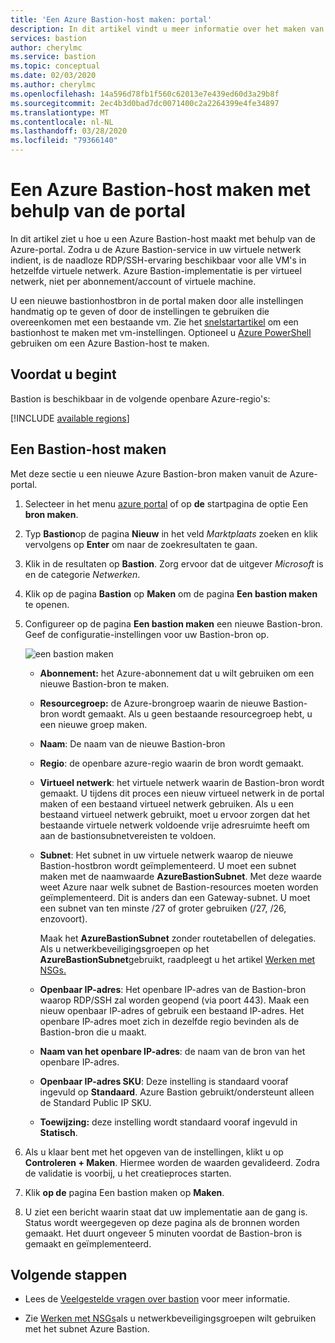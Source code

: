 ```yaml
---
title: 'Een Azure Bastion-host maken: portal'
description: In dit artikel vindt u meer informatie over het maken van een Azure Bastion-host met behulp van de portal
services: bastion
author: cherylmc
ms.service: bastion
ms.topic: conceptual
ms.date: 02/03/2020
ms.author: cherylmc
ms.openlocfilehash: 14a596d78fb1f560c62013e7e439ed60d3a29b8f
ms.sourcegitcommit: 2ec4b3d0bad7dc0071400c2a2264399e4fe34897
ms.translationtype: MT
ms.contentlocale: nl-NL
ms.lasthandoff: 03/28/2020
ms.locfileid: "79366140"
---
```

# <a name="create-an-azure-bastion-host-using-the-portal"></a>Een Azure Bastion-host maken met behulp van de portal

In dit artikel ziet u hoe u een Azure Bastion-host maakt met behulp van de Azure-portal. Zodra u de Azure Bastion-service in uw virtuele netwerk indient, is de naadloze RDP/SSH-ervaring beschikbaar voor alle VM's in hetzelfde virtuele netwerk. Azure Bastion-implementatie is per virtueel netwerk, niet per abonnement/account of virtuele machine.

U een nieuwe bastionhostbron in de portal maken door alle instellingen handmatig op te geven of door de instellingen te gebruiken die overeenkomen met een bestaande vm. Zie het [snelstartartikel](quickstart-host-portal.md) om een bastionhost te maken met vm-instellingen. Optioneel u [Azure PowerShell](bastion-create-host-powershell.md) gebruiken om een Azure Bastion-host te maken.

## <a name="before-you-begin"></a>Voordat u begint

Bastion is beschikbaar in de volgende openbare Azure-regio's:

[!INCLUDE [available regions](../../includes/bastion-regions-include.md)]

## <a name="create-a-bastion-host"></a><a name="createhost"></a>Een Bastion-host maken

Met deze sectie u een nieuwe Azure Bastion-bron maken vanuit de Azure-portal.

1. Selecteer in het menu [azure portal](https://portal.azure.com) of op **de** startpagina de optie Een **bron maken**.

1. Typ **Bastion**op de pagina **Nieuw** in het veld *Marktplaats* zoeken en klik vervolgens op **Enter** om naar de zoekresultaten te gaan.

1. Klik in de resultaten op **Bastion**. Zorg ervoor dat de uitgever *Microsoft* is en de categorie *Netwerken*.

1. Klik op de pagina **Bastion** op **Maken** om de pagina **Een bastion maken** te openen.

1. Configureer op de pagina **Een bastion maken** een nieuwe Bastion-bron. Geef de configuratie-instellingen voor uw Bastion-bron op.

    ![een bastion maken](./media/bastion-create-host-portal/settings.png)

    * **Abonnement:** het Azure-abonnement dat u wilt gebruiken om een nieuwe Bastion-bron te maken.
    * **Resourcegroep:** de Azure-brongroep waarin de nieuwe Bastion-bron wordt gemaakt. Als u geen bestaande resourcegroep hebt, u een nieuwe groep maken.
    * **Naam**: De naam van de nieuwe Bastion-bron
    * **Regio**: de openbare azure-regio waarin de bron wordt gemaakt.
    * **Virtueel netwerk**: het virtuele netwerk waarin de Bastion-bron wordt gemaakt. U tijdens dit proces een nieuw virtueel netwerk in de portal maken of een bestaand virtueel netwerk gebruiken. Als u een bestaand virtueel netwerk gebruikt, moet u ervoor zorgen dat het bestaande virtuele netwerk voldoende vrije adresruimte heeft om aan de bastionsubnetvereisten te voldoen.
    * **Subnet**: Het subnet in uw virtuele netwerk waarop de nieuwe Bastion-hostbron wordt geïmplementeerd. U moet een subnet maken met de naamwaarde **AzureBastionSubnet**. Met deze waarde weet Azure naar welk subnet de Bastion-resources moeten worden geïmplementeerd. Dit is anders dan een Gateway-subnet. U moet een subnet van ten minste /27 of groter gebruiken (/27, /26, enzovoort).
    
       Maak het **AzureBastionSubnet** zonder routetabellen of delegaties. Als u netwerkbeveiligingsgroepen op het **AzureBastionSubnet**gebruikt, raadpleegt u het artikel [Werken met NSGs.](bastion-nsg.md)
    * **Openbaar IP-adres**: Het openbare IP-adres van de Bastion-bron waarop RDP/SSH zal worden geopend (via poort 443). Maak een nieuw openbaar IP-adres of gebruik een bestaand IP-adres. Het openbare IP-adres moet zich in dezelfde regio bevinden als de Bastion-bron die u maakt.
    * **Naam van het openbare IP-adres**: de naam van de bron van het openbare IP-adres.
    * **Openbaar IP-adres SKU**: Deze instelling is standaard vooraf ingevuld op **Standaard**. Azure Bastion gebruikt/ondersteunt alleen de Standard Public IP SKU.
    * **Toewijzing:** deze instelling wordt standaard vooraf ingevuld in **Statisch**.

1. Als u klaar bent met het opgeven van de instellingen, klikt u op **Controleren + Maken**. Hiermee worden de waarden gevalideerd. Zodra de validatie is voorbij, u het creatieproces starten.
1. Klik **op de** pagina Een bastion maken op **Maken**.
1. U ziet een bericht waarin staat dat uw implementatie aan de gang is. Status wordt weergegeven op deze pagina als de bronnen worden gemaakt. Het duurt ongeveer 5 minuten voordat de Bastion-bron is gemaakt en geïmplementeerd.

## <a name="next-steps"></a>Volgende stappen

* Lees de [Veelgestelde vragen over bastion](bastion-faq.md) voor meer informatie.

* Zie [Werken met NSGs](bastion-nsg.md)als u netwerkbeveiligingsgroepen wilt gebruiken met het subnet Azure Bastion.